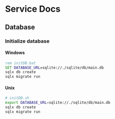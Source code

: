 # Service Docs

## Database

### Initialize database

#### Windows

``` cmd
rem initDB.bat
SET DATABASE_URL=sqlite://./sqlite/db/main.db
sqlx db create
sqlx migrate run
```

#### Unix

``` bash
# initDB.sh
export DATABASE_URL=sqlite://./sqlite/db/main.db
sqlx db create
sqlx migrate run
```
